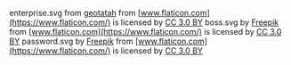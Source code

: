 enterprise.svg from [geotatah](https://www.flaticon.com/authors/geotatah) from [www.flaticon.com](https://www.flaticon.com/) is licensed by [CC 3.0 BY](http://creativecommons.org/licenses/by/3.0/)
boss.svg by [Freepik](https://www.freepik.com/) from [www.flaticon.com](https://www.flaticon.com/) is licensed by [CC 3.0 BY](http://creativecommons.org/licenses/by/3.0/)
password.svg by [Freepik](https://www.freepik.com/) from [www.flaticon.com](https://www.flaticon.com/) is licensed by [CC 3.0 BY](http://creativecommons.org/licenses/by/3.0/)

